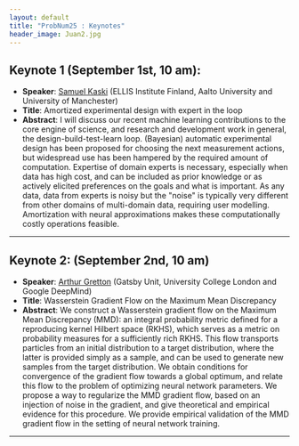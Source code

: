 ```yaml
---
layout: default
title: "ProbNum25 : Keynotes"
header_image: Juan2.jpg
---
```

## Keynote 1 (September 1st, 10 am): 
- **Speaker**: [Samuel Kaski](https://kaski-lab.com/) (ELLIS Institute Finland, Aalto University and University of Manchester) 
- **Title**: Amortized experimental design with expert in the loop
- **Abstract**: I will discuss our recent machine learning contributions to the core engine of science, and research and development work in general, the design-build-test-learn loop. (Bayesian) automatic experimental design has been proposed for choosing the next measurement actions, but widespread use has been hampered by the required amount of computation. Expertise of domain experts is necessary, especially when data has high cost, and can be included as prior knowledge or as actively elicited preferences on the goals and what is important. As any data, data from experts is noisy but the "noise" is typically very different from other domains of multi-domain data, requiring user modelling. Amortization with neural approximations makes these computationally costly operations feasible.

---
## Keynote 2: (September 2nd, 10 am) 
- **Speaker**: [Arthur Gretton](https://www.gatsby.ucl.ac.uk/~gretton/) (Gatsby Unit, University College London and Google DeepMind)
- **Title**: Wasserstein Gradient Flow on the Maximum Mean Discrepancy
- **Abstract**: We construct a Wasserstein gradient flow on the Maximum Mean Discrepancy (MMD): an integral probability metric defined for a reproducing kernel Hilbert space (RKHS), which serves as a metric on probability measures for a sufficiently rich RKHS. This flow transports particles from an initial distribution to a target distribution, where the latter is provided simply as a sample, and can be used to generate new samples from the target distribution. We obtain conditions for convergence of the gradient flow towards a global optimum, and relate this flow to the problem of optimizing neural network parameters. We propose a way to regularize the MMD gradient flow, based on an injection of noise in the gradient, and give theoretical and empirical evidence for this procedure. We provide empirical validation of the MMD gradient flow in the setting of neural network training.

 ---
